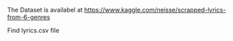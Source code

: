 The Dataset is availabel at https://www.kaggle.com/neisse/scrapped-lyrics-from-6-genres

Find lyrics.csv file 
